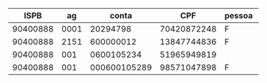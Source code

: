 | ISPB     | ag   | conta        | CPF         | pessoa | key         |
| -------- | ---- | ------------ | ----------- | ------ | ----------- |
| 90400888 | 0001 | 20294798     | 70420872248 | F      | 70420872248 |
| 90400888 | 2151 | 600000012    | 13847744836 | F      | 13847744836 |
| 90400888 | 001  | 0600105234   | 51965949819 |        | 51965949819 |
| 90400888 | 001  | 000600105289 | 98571047898 | F      | 98571047898 |

